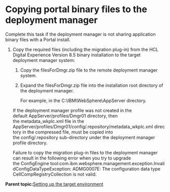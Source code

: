 # Copying portal binary files to the deployment manager 

Complete this task if the deployment manager is not sharing application binary files with a Portal install.

1.  Copy the required files \(including the migration plug-in\) from the HCL Digital Experience Version 8.5 binary installation to the target deployment manager system:

    1.  Copy the filesForDmgr.zip file to the remote deployment manager system.

    2.  Expand the filesForDmgr.zip file into the installation root directory of the deployment manager. 

        For example, in the C:\\IBM\\WebSphere\\AppServer directory.

    If the deployment manager profile was not created in the default AppServer/profiles/Dmgr01 directory, then the metadata\_wkplc.xml file in the AppServer/profiles/Dmgr01/config/.repository/metadata\_wkplc.xml directory in the compressed file, must be copied into the config/.repository sub-directory under the deployment manager profile directory.

    Failure to copy the migration plug-in files to the deployment manager can result in the following error when you try to upgrade the ConfigEngine tool:com.ibm.websphere.management.exception.InvalidConfigDataTypeException: ADMG0007E: The configuration data type CellCompRegistryCollection is not valid.


**Parent topic:**[Setting up the target environment ](../migrate/setting_up_the_target_environment.md)

